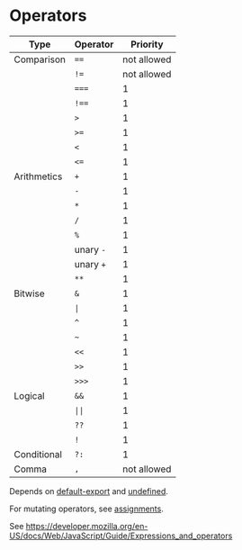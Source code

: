 # Operators

|Type       |Operator |Priority   |
|-----------|---------|-----------|
|Comparison |`==`     |not allowed|
|           |`!=`     |not allowed|
|           |`===`    |1          |
|           |`!==`    |1          |
|           |`>`      |1          |
|           |`>=`     |1          |
|           |`<`      |1          |
|           |`<=`     |1          |
|Arithmetics|`+`      |1          |
|           |`-`      |1          |
|           |`*`      |1          |
|           |`/`      |1          |
|           |`%`      |1          |
|           |unary `-`|1          |
|           |unary `+`|1          |
|           |`**`     |1          |
|Bitwise    |`&`      |1          |
|           |`\|`     |1          |
|           |`^`      |1          |
|           |`~`      |1          |
|           |`<<`     |1          |
|           |`>>`     |1          |
|           |`>>>`    |1          |
|Logical    |`&&`     |1          |
|           |`\|\|`   |1          |
|           |`??`     |1          |
|           |`!`      |1          |
|Conditional|`?:`     |1          |
|Comma      |`,`      |not allowed|

Depends on [default-export](./2110-default-export.md) and [undefined](./2310-undefined.md).

For mutating operators, see [assignments](./3330-assignments.md).

See https://developer.mozilla.org/en-US/docs/Web/JavaScript/Guide/Expressions_and_operators
